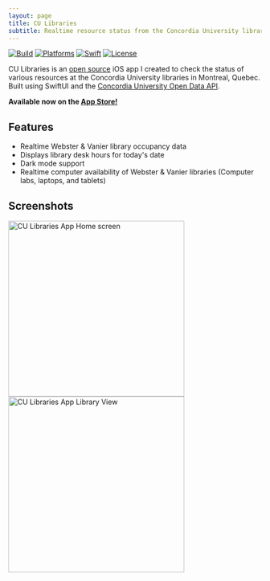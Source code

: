 ```yaml
---
layout: page
title: CU Libraries
subtitle: Realtime resource status from the Concordia University libraries.
---
```


[![Build](https://github.com/markjamesm/cu-libraries/workflows/build/badge.svg?branch=master)](https://github.com/markjamesm/cu-libraries/actions) [![Platforms](https://img.shields.io/badge/platforms-iOS-blue.svg)](https://apple.com/ios) [![Swift](https://img.shields.io/badge/Swift-5.1-orange.svg)](https://swift.org) [![License](https://img.shields.io/badge/License-GPL-red.svg)](https://www.gnu.org/licenses/gpl-3.0.en.html)

CU Libraries is an <a href="https://github.com/markjamesm/CU-Libraries" target="_blank">open source</a> iOS app I created to check the status of various resources at the Concordia University libraries in Montreal, Quebec. Built using SwiftUI and the <a href="https://github.com/opendataConcordiaU/documentation" target="_blank">Concordia University Open Data API</a>. 

<strong>Available now on the <a href="https://apps.apple.com/app/id1500109652" target="_blank">App Store!</a></strong>

## Features

* Realtime Webster & Vanier library occupancy data
* Displays library desk hours for today's date
* Dark mode support
* Realtime computer availability of Webster & Vanier libraries (Computer labs, laptops, and tablets)

## Screenshots

<img src="https://user-images.githubusercontent.com/20845425/75114187-002c4700-5622-11ea-99a2-3c853b534e40.png" alt="CU Libraries App Home screen" width="350"/> <img src="https://user-images.githubusercontent.com/20845425/75078147-db758980-54d2-11ea-9110-26cea3062be2.png" alt="CU Libraries App Library View" width="350"/>
